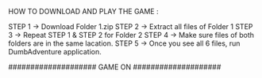 HOW TO DOWNLOAD AND PLAY THE GAME :

STEP 1 -> Download Folder 1.zip
STEP 2 -> Extract all files of Folder 1
STEP 3 -> Repeat STEP 1 & STEP 2 for Folder 2
STEP 4 -> Make sure files of both folders are in the same lacation.
STEP 5 -> Once you see all 6 files, run DumbAdventure application.

#################### GAME ON ####################


